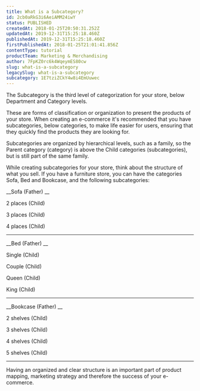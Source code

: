 ```yaml
---
title: What is a Subcategory?
id: 2cb0aRkG3i6AeiAMM24iwY
status: PUBLISHED
createdAt: 2018-01-25T20:50:31.252Z
updatedAt: 2019-12-31T15:25:18.460Z
publishedAt: 2019-12-31T15:25:18.460Z
firstPublishedAt: 2018-01-25T21:01:41.856Z
contentType: tutorial
productTeam: Marketing & Merchandising
author: 7FpKZ0rc6k4WqeymES80cw
slug: what-is-a-subcategory
legacySlug: what-is-a-subcategory
subcategory: 1E7tziZCkY4w8i4EmUuwec
---
```


The Subcategory is the third level of categorization for your store, below Department and Category levels. 

These are forms of classification or organization to present the products of your store. When creating an e-commerce it's recommended that you have subcategories, below categories, to make life easier for users, ensuring that they quickly find the products they are looking for.

Subcategories are organized by hierarchical levels, such as a family, so the Parent category (category) is above the Child categories (subcategories), but is still part of the same family.

While creating subcategories for your store, think about the structure of what you sell. If you have a furniture store, you can have the categories Sofa, Bed and Bookcase, and the following subcategories:

__Sofa (Father) __

2 places (Child)

3 places (Child)

4 places (Child)

---

__Bed (Father) __

Single (Child)

Couple (Child)

Queen (Child)

King (Child)

---

__Bookcase (Father) __

2 shelves (Child)

3 shelves (Child)

4 shelves (Child)

5 shelves (Child)

---

Having an organized and clear structure is an important part of product mapping, marketing strategy and therefore the success of your e-commerce.
